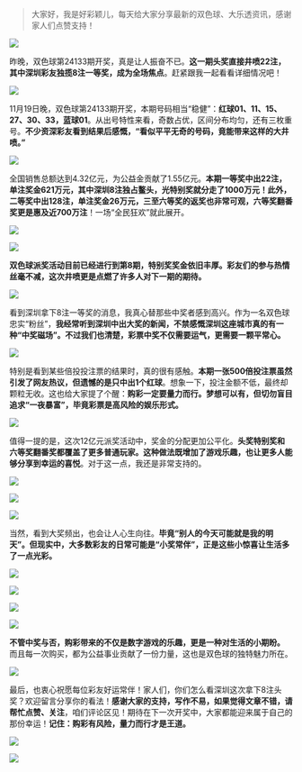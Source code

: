 
> 大家好，我是好彩颖儿，每天给大家分享最新的双色球、大乐透资讯，感谢家人们点赞支持！

![](https://cdn.jsdelivr.net/gh/wangwenjie1314/PicCDN/2024-11-20/1732058240605-image.png)

昨晚，双色球第24133期开奖，真是让人振奋不已。**这一期头奖直接井喷22注，其中深圳彩友独揽8注一等奖，成为全场焦点**。赶紧跟我一起看看详细情况吧！

![](https://cdn.jsdelivr.net/gh/wangwenjie1314/PicCDN/2024-11-20/1732058372434-image.png)


11月19日晚，双色球第24133期开奖，本期号码相当“稳健”：**红球01、11、15、27、30、33，蓝球01**。从出号特性来看，奇数占优，区间分布均匀，还有三枚重号。**不少资深彩友看到结果后感慨，“看似平平无奇的号码，竟能带来这样的大井喷。”**


![](https://cdn.jsdelivr.net/gh/wangwenjie1314/PicCDN/2024-11-20/1732058402608-image.png)


全国销售总额达到4.32亿元，为公益金贡献了1.55亿元。**本期一等奖中出22注，单注奖金621万元，其中深圳8注独占鳌头，光特别奖就分走了1000万元！此外，二等奖中出128注，单注奖金26万元，三至六等奖的返奖也非常可观，六等奖翻番奖更是惠及近700万注**！一场“全民狂欢”就此展开。


![](https://cdn.jsdelivr.net/gh/wangwenjie1314/PicCDN/2024-11-20/1732058389695-image.png)

![](https://cdn.jsdelivr.net/gh/wangwenjie1314/PicCDN/2024-11-20/1732058267590-image.png)


**双色球派奖活动目前已经进行到第8期，特别奖奖金依旧丰厚。彩友们的参与热情丝毫不减，这次井喷更是点燃了许多人对下一期的期待。**


![](https://cdn.jsdelivr.net/gh/wangwenjie1314/PicCDN/2024-11-20/1732058448668-image.png)


看到深圳拿下8注一等奖的消息，我真心替那些中奖者感到高兴。作为一名双色球忠实“粉丝”，**我经常听到深圳中出大奖的新闻，不禁感慨深圳这座城市真的有一种“中奖磁场”。不过我们也清楚，彩票中奖不仅需要运气，更需要一颗平常心。**


![](https://cdn.jsdelivr.net/gh/wangwenjie1314/PicCDN/2024-11-20/1732058480081-image.png)


特别是看到某些倍投投注票的结果时，真的很有感触。**本期一张500倍投注票虽然引发了网友热议，但遗憾的是只中出1个红球**。想象一下，投注金额不低，最终却颗粒无收。这也给大家提了个醒：**购彩一定要量力而行。梦想可以有，但切勿盲目追求“一夜暴富”，毕竟彩票是高风险的娱乐形式。**


![](https://cdn.jsdelivr.net/gh/wangwenjie1314/PicCDN/2024-11-20/1732058228669-image.png)


值得一提的是，这次12亿元派奖活动中，奖金的分配更加公平化。**头奖特别奖和六等奖翻番奖都覆盖了更多普通玩家。这种做法既增加了游戏乐趣，也让更多人能够分享到幸运的喜悦**。对于这一点，我还是非常支持的。


![](https://cdn.jsdelivr.net/gh/wangwenjie1314/PicCDN/2024-11-20/1732058489770-image.png)


![](https://cdn.jsdelivr.net/gh/wangwenjie1314/PicCDN/2024-11-20/1732058503818-image.png)

![](https://cdn.jsdelivr.net/gh/wangwenjie1314/PicCDN/2024-11-20/1732058496038-image.png)


当然，看到大奖频出，也会让人心生向往。**毕竟“别人的今天可能就是我的明天”。但现实中，大多数彩友的日常可能是“小奖常伴”，正是这些小惊喜让生活多了一点光彩。**


![](https://cdn.jsdelivr.net/gh/wangwenjie1314/PicCDN/2024-11-20/1732058516051-image.png)


![](https://cdn.jsdelivr.net/gh/wangwenjie1314/PicCDN/2024-11-20/1732058522607-image.png)

![](https://cdn.jsdelivr.net/gh/wangwenjie1314/PicCDN/2024-11-20/1732058529478-image.png)


![](https://cdn.jsdelivr.net/gh/wangwenjie1314/PicCDN/2024-11-20/1732058536695-image.png)

**不管中奖与否，购彩带来的不仅是数字游戏的乐趣，更是一种对生活的小期盼。** 而且每一次购买，都为公益事业贡献了一份力量，这也是双色球的独特魅力所在。


![](https://cdn.jsdelivr.net/gh/wangwenjie1314/PicCDN/2024-11-20/1732058581608-image.png)


最后，也衷心祝愿每位彩友好运常伴！家人们，你们怎么看深圳这次拿下8注头奖？欢迎留言分享你的看法！**感谢大家的支持，写作不易，如果觉得文章不错，请帮忙点赞、关注**，咱们评论区见！期待在下一次开奖中，大家都能迎来属于自己的那份幸运！**记住：购彩有风险，量力而行才是王道。**


![](https://cdn.jsdelivr.net/gh/wangwenjie1314/PicCDN/2024-11-20/1732058607914-image.png)

![](https://cdn.jsdelivr.net/gh/wangwenjie1314/PicCDN/2024-11-20/1732058643974-image.png)


